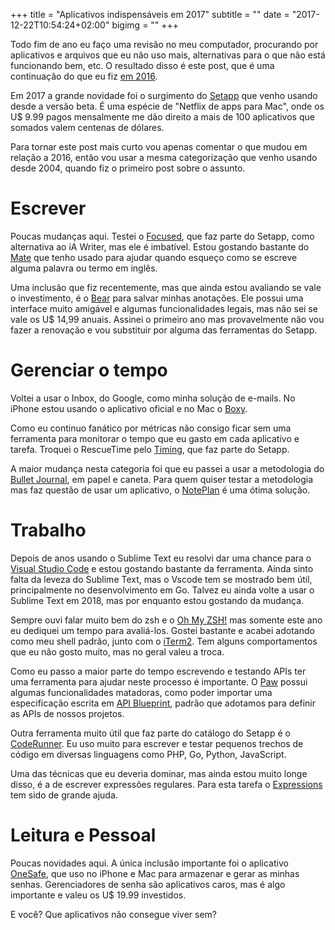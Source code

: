 +++
title = "Aplicativos indispensáveis em 2017"
subtitle = ""
date = "2017-12-22T10:54:24+02:00"
bigimg = ""
+++

Todo fim de ano eu faço uma revisão no meu computador, procurando por aplicativos e arquivos que eu não uso mais, alternativas para o que não está funcionando bem, etc. O resultado disso é este post, que é uma continuação do que eu fiz [em 2016](http://eltonminetto.net/post/2016-12-13-apps-indispensaveis-2016/).

<!--more-->

Em 2017 a grande novidade foi o surgimento do [Setapp](http://eltonminetto.net/post/2017-02-24-setapp/) que venho usando desde a versão beta. É uma espécie de "Netflix de apps para Mac", onde os U$ 9.99 pagos mensalmente me dão direito a mais de 100 aplicativos que somados valem centenas de dólares. 

Para tornar este post mais curto vou apenas comentar o que mudou em relação a 2016, então vou usar a mesma categorização que venho usando desde 2004, quando fiz o primeiro post sobre o assunto. 

# Escrever

Poucas mudanças aqui. Testei o [Focused](https://setapp.com/apps/focused), que faz parte do Setapp, como alternativa ao iA Writer, mas ele é imbatível. Estou gostando bastante do [Mate](https://setapp.com/apps/mate) que tenho usado para ajudar quando esqueço como se escreve alguma palavra ou termo em inglês.

Uma inclusão que fiz recentemente, mas que ainda estou avaliando se vale o investimento, é o [Bear](http://www.bear-writer.com/) para salvar minhas anotações. Ele possui uma interface muito amigável e algumas funcionalidades legais, mas não sei se vale os U$ 14,99 anuais. Assinei o primeiro ano mas provavelmente não vou fazer a renovação e vou substituir por alguma das ferramentas do Setapp.

# Gerenciar o tempo

Voltei a usar o Inbox, do Google, como minha solução de e-mails. No iPhone estou usando o aplicativo oficial e no Mac o [Boxy](https://setapp.com/apps/boxy).

Como eu continuo fanático por métricas não consigo ficar sem uma ferramenta para monitorar o tempo que eu gasto em cada aplicativo e tarefa. Troquei o RescueTime pelo [Timing](https://setapp.com/apps/timing), que faz parte do Setapp.

A maior mudança nesta categoria foi que eu passei a usar a metodologia do [Bullet Journal](http://eltonminetto.net/post/2017-03-03-gerenciando-tarefas-bujo/), em papel e caneta. Para quem quiser testar a metodologia mas faz questão de usar um aplicativo, o [NotePlan](https://setapp.com/apps/noteplan) é uma ótima solução.

# Trabalho

Depois de anos usando o Sublime Text eu resolvi dar uma chance para o [Visual Studio Code](https://code.visualstudio.com/) e estou gostando bastante da ferramenta. Ainda sinto falta da leveza do Sublime Text, mas o Vscode tem se mostrado bem útil, principalmente no desenvolvimento em Go. Talvez eu ainda volte a usar o Sublime Text em 2018, mas por enquanto estou gostando da mudança.

Sempre ouvi falar muito bem do zsh e o [Oh My ZSH!](http://ohmyz.sh/) mas somente este ano eu dediquei um tempo para avaliá-los. Gostei bastante e acabei adotando como meu shell padrão, junto com o [iTerm2](https://www.iterm2.com/). Tem alguns comportamentos que eu não gosto muito, mas no geral valeu a troca.

Como eu passo a maior parte do tempo escrevendo e testando APIs ter uma ferramenta para ajudar neste processo é importante. O [Paw](https://setapp.com/apps/paw) possui algumas funcionalidades matadoras, como poder importar uma especificação escrita em [API Blueprint](http://eltonminetto.net/post/2017-06-29-definindo-apis-com-api-blueprint/), padrão que adotamos para definir as APIs de nossos projetos.

Outra ferramenta muito útil que faz parte do catálogo do Setapp é o [CodeRunner](https://setapp.com/apps/coderunner). Eu uso muito para escrever e testar pequenos trechos de código em diversas linguagens como PHP, Go, Python, JavaScript. 

Uma das técnicas que eu deveria dominar, mas ainda estou muito longe disso, é a de escrever expressões regulares. Para esta tarefa o [Expressions](https://setapp.com/apps/expressions) tem sido de grande ajuda.

# Leitura e Pessoal

Poucas novidades aqui. A única inclusão importante foi o aplicativo [OneSafe](http://www.onesafe-apps.com/), que uso no iPhone e Mac para armazenar e gerar as minhas senhas. Gerenciadores de senha são aplicativos caros, mas é algo importante e valeu os U$ 19.99 investidos.

E você? Que aplicativos não consegue viver sem?